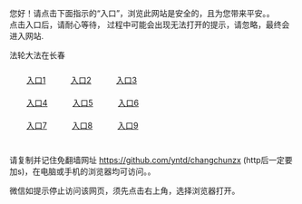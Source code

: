 您好！请点击下面指示的“入口”，浏览此网站是安全的，且为您带来平安。。 <br/>
点击入口后，请耐心等待， 过程中可能会出现无法打开的提示，请忽略，最终会进入网站. </br>

法轮大法在长春<br/>
<div style="padding:10px"><a style="margin:20px" target="_blank" href="https://d1phbje3anp2sf.cloudfront.net/2Qpsp?bqnzxd" id="ccLink1" rel="nofollow">入口1</a> <a target="_blank" style="margin:20px" href="https://d2uxwk6i6apj1s.cloudfront.net/2Qpsp?wgotik" id="ccLink2" rel="nofollow">入口2</a> <a style="margin:20px" target="_blank" href="https://d2r6apapx5porl.cloudfront.net/2Qpsp?cvwasur" id="ccLink3" rel="nofollow">入口3</a></div>

<div style="padding:10px" ><a style="margin:20px" target="_blank" href="https://d1phbje3anp2sf.cloudfront.net/2Qpsp?bqnzxd" id="ccLink4" rel="nofollow">入口4</a> <a style="margin:20px" href="https://d2uxwk6i6apj1s.cloudfront.net/2Qpsp?wgotik" target="_blank" id="ccLink5" rel="nofollow">入口5</a> <a style="margin:20px" href="https://d2r6apapx5porl.cloudfront.net/2Qpsp?cvwasur" target="_blank" id="ccLink6" rel="nofollow">入口6</a></div>

<div style="padding:10px"><a style="margin:20px" target="_blank" href="https://d1phbje3anp2sf.cloudfront.net/2Qpsp?bqnzxd" id="ccLink7" rel="nofollow">入口7</a> <a style="margin:20px" href="https://d2uxwk6i6apj1s.cloudfront.net/2Qpsp?wgotik" target="_blank" id="ccLink8" rel="nofollow">入口8</a> <a style="margin:20px" target="_blank" href="https://d2r6apapx5porl.cloudfront.net/2Qpsp?cvwasur" id="ccLink9" rel="nofollow">入口9</a></div>

<br/>



请复制并记住免翻墙网址 https://github.com/yntd/changchunzx (http后一定要加s)，在电脑或手机的浏览器均可访问。。<br/>

微信如提示停止访问该网页，须先点击右上角，选择浏览器打开。
